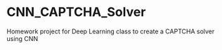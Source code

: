 # CNN_CAPTCHA_Solver
Homework project for Deep Learning class to create a CAPTCHA solver using CNN 
